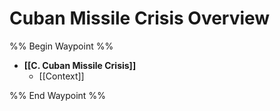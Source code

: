 # Cuban Missile Crisis Overview
%% Begin Waypoint %%
- **[[C. Cuban Missile Crisis]]**
	- [[Context]]

%% End Waypoint %%

